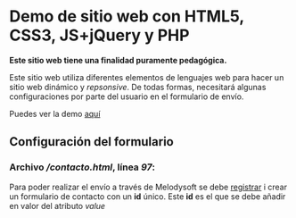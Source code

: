 # Demo de sitio web con HTML5, CSS3, JS+jQuery y PHP
**Este sitio web tiene una finalidad puramente pedagógica.**

Este sitio web utiliza diferentes elementos de lenguajes web para hacer un sitio web dinámico y _repsonsive_. De todas formas, necesitará algunas configuraciones por parte del usuario en el formulario de envío.

Puedes ver la demo [aquí](https://omardrg.github.io/ow-dhtml/)

## Configuración del formulario
### Archivo */contacto.html*, línea *97*:
Para poder realizar el envío a través de Melodysoft se debe [registrar](http://www.melodysoft.com/register.html) i crear un formulario de contacto con un **id** único. Este **id** es el que se debe añadir en valor del atributo *value*
